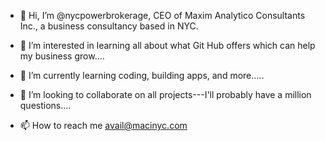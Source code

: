 - 👋 Hi, I’m @nycpowerbrokerage, CEO of Maxim Analytico Consultants Inc., a business consultancy based in NYC.

- 👀 I’m interested in learning all about what Git Hub offers which can help my business grow....

- 🌱 I’m currently learning coding, building apps, and more.....

- 💞️ I’m looking to collaborate on all projects---I'll probably have a million questions....

- 📫 How to reach me avail@macinyc.com  

<!---
nycpowerbrokerage/nycpowerbrokerage is a ✨ special ✨ repository because its `README.md` (this file) appears on your GitHub profile.
You can click the Preview link to take a look at your changes.
--->
